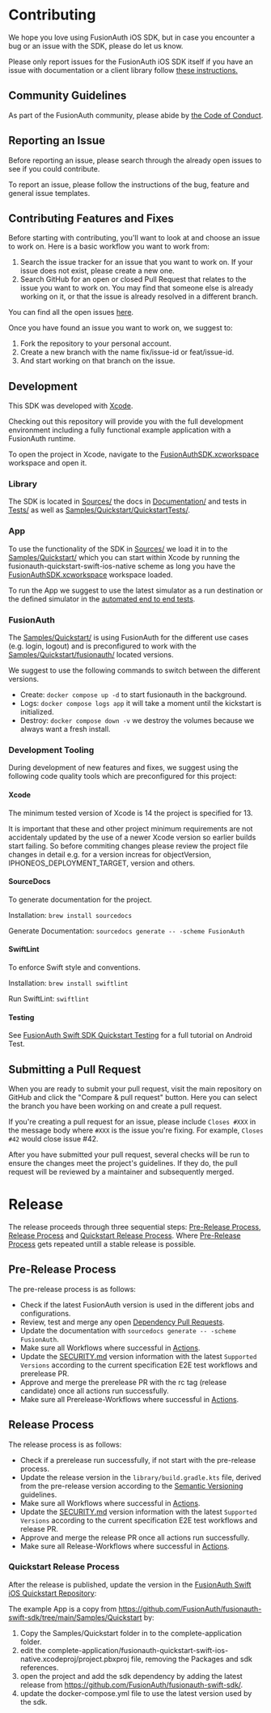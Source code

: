 # Contributing
<!--
tag::forDocSiteContributing[]
-->
We hope you love using FusionAuth iOS SDK, but in case you encounter a bug or an issue with the SDK, please do let us know.

Please only report issues for the FusionAuth iOS SDK itself if you have an issue with documentation or a client library follow [these instructions.](https://github.com/FusionAuth/fusionauth-issues)

## Community Guidelines

As part of the FusionAuth community, please abide by [the Code of Conduct](https://fusionauth.io/community/forum/topic/1000/code-of-conduct).

## Reporting an Issue

Before reporting an issue, please search through the already open issues to see if you could contribute.

To report an issue, please follow the instructions of the bug, feature and general issue templates.

## Contributing Features and Fixes

Before starting with contributing, you'll want to look at and choose an issue to work on. Here is a basic workflow you want to work from:

1. Search the issue tracker for an issue that you want to work on. If your issue does not exist, please create a new one.
2. Search GitHub for an open or closed Pull Request that relates to the issue you want to work on. You may find that someone else is already working on it, or that the issue is already resolved in a different branch.

You can find all the open issues [here](https://github.com/FusionAuth/fusionauth-ios-sdk/issues).

Once you have found an issue you want to work on, we suggest to:

1. Fork the repository to your personal account.
2. Create a new branch with the name fix/issue-id or feat/issue-id.
3. And start working on that branch on the issue.

## Development

This SDK was developed with [Xcode](https://developer.apple.com/xcode/).

Checking out this repository will provide you with the full development environment including a fully functional example application with a FusionAuth runtime.

To open the project in Xcode, navigate to the [FusionAuthSDK.xcworkspace](FusionAuthSDK.xcworkspace) workspace and open it.

### Library

The SDK is located in [Sources/](Sources) the docs in [Documentation/](Documentation) and tests in [Tests/](Tests) as well as [Samples/Quickstart/QuickstartTests/](Samples/Quickstart/QuickstartTests).

### App

To use the functionality of the SDK in [Sources/](Sources) we load it in to the [Samples/Quickstart/](Samples/Quickstart) which you can start within Xcode by running the fusionauth-quickstart-swift-ios-native scheme as long you have the [FusionAuthSDK.xcworkspace](FusionAuthSDK.xcworkspace) workspace loaded.

To run the App we suggest to use the latest simulator as a run destination or the defined simulator in the [automated end to end tests](.github/workflows).

### FusionAuth

The [Samples/Quickstart/](Samples/Quickstart) is using FusionAuth for the different use cases (e.g. login, logout) and is preconfigured to work with the [Samples/Quickstart/fusionauth/](Samples/Quickstart/fusionauth) located versions.

We suggest to use the following commands to switch between the different versions.

* Create: `docker compose up -d` to start fusionauth in the background.
* Logs: `docker compose logs app` it will take a moment until the kickstart is initialized.
* Destroy: `docker compose down -v` we destroy the volumes because we always want a fresh install.

### Development Tooling

During development of new features and fixes, we suggest using the following code quality tools which are preconfigured for this project:

#### Xcode

The minimum tested version of Xcode is 14 the project is specified for 13.

It is important that these and other project minimum requirements are not accidentaly updated by the use of a newer Xcode version so earlier builds start failing. So before commiting changes please review the project file changes in detail e.g. for a version increas for objectVersion, IPHONEOS_DEPLOYMENT_TARGET, version and others.

#### SourceDocs

To generate documentation for the project.

Installation: `brew install sourcedocs`

Generate Documentation: `sourcedocs generate -- -scheme FusionAuth`

#### SwiftLint

To enforce Swift style and conventions.

Installation: `brew install swiftlint`

Run SwiftLint: `swiftlint`

#### Testing

See [FusionAuth Swift SDK Quickstart Testing](https://github.com/FusionAuth/fusionauth-quickstart-swift-ios-native/blob/main/TESTING.md) for a full tutorial on Android Test.

## Submitting a Pull Request

When you are ready to submit your pull request, visit the main repository on GitHub and click the "Compare & pull request" button. Here you can select the branch you have been working on and create a pull request.

If you're creating a pull request for an issue, please include `Closes #XXX` in the message body where `#XXX` is the issue you're fixing. For example, `Closes #42` would close issue #42.

After you have submitted your pull request, several checks will be run to ensure the changes meet the project's guidelines. If they do, the pull request will be reviewed by a maintainer and subsequently merged.
<!--
end::forDocSiteContributing[]
-->

# Release
<!--
tag::forDocSiteRelease[]
-->
The release proceeds through three sequential steps: [Pre-Release Process](#pre-release-process), [Release Process](#release-process) and [Quickstart Release Process](#quickstart-release-process). Where [Pre-Release Process](#pre-release-process) gets repeated untill a stable release is possible.

## Pre-Release Process

The pre-release process is as follows:
- Check if the latest FusionAuth version is used in the different jobs and configurations.
- Review, test and merge any open [Dependency Pull Requests](https://github.com/FusionAuth/fusionauth-swift-sdk/pulls).
- Update the documentation with `sourcedocs generate -- -scheme FusionAuth`.
- Make sure all Workflows where successful in [Actions](https://github.com/FusionAuth/fusionauth-android-sdk/actions).
- Update the [SECURITY.md](SECURITY.md) version information with the latest `Supported Versions` according to the current specification E2E test workflows and prerelease PR.
- Approve and merge the prerelease PR with the rc tag (release candidate) once all actions run successfully.
- Make sure all Prerelease-Workflows where successful in [Actions](https://github.com/FusionAuth/fusionauth-android-sdk/actions).

## Release Process

The release process is as follows:
- Check if a prerelease run successfully, if not start with the pre-release process.
- Update the release version in the `library/build.gradle.kts` file, derived from the pre-release version according to the [Semantic Versioning](https://semver.org/) guidelines.
- Make sure all Workflows where successful in [Actions](https://github.com/FusionAuth/fusionauth-android-sdk/actions).
- Update the [SECURITY.md](SECURITY.md) version information with the latest `Supported Versions` according to the current specification E2E test workflows and release PR.
- Approve and merge the release PR once all actions run successfully.
- Make sure all Release-Workflows where successful in [Actions](https://github.com/FusionAuth/fusionauth-android-sdk/actions).

### Quickstart Release Process

After the release is published, update the version in the [FusionAuth Swift iOS Quickstart Repository](https://github.com/FusionAuth/fusionauth-quickstart-swift-ios-native/):

The example App is a copy from https://github.com/FusionAuth/fusionauth-swift-sdk/tree/main/Samples/Quickstart by:

1. Copy the Samples/Quickstart folder in to the complete-application folder.
2. edit the complete-application/fusionauth-quickstart-swift-ios-native.xcodeproj/project.pbxproj file, removing the Packages and sdk references.
3. open the project and add the sdk dependency by adding the latest release from https://github.com/FusionAuth/fusionauth-swift-sdk/.
5. update the docker-compose.yml file to use the latest version used by the sdk.
<!--
end::forDocSiteRelease[]
-->
